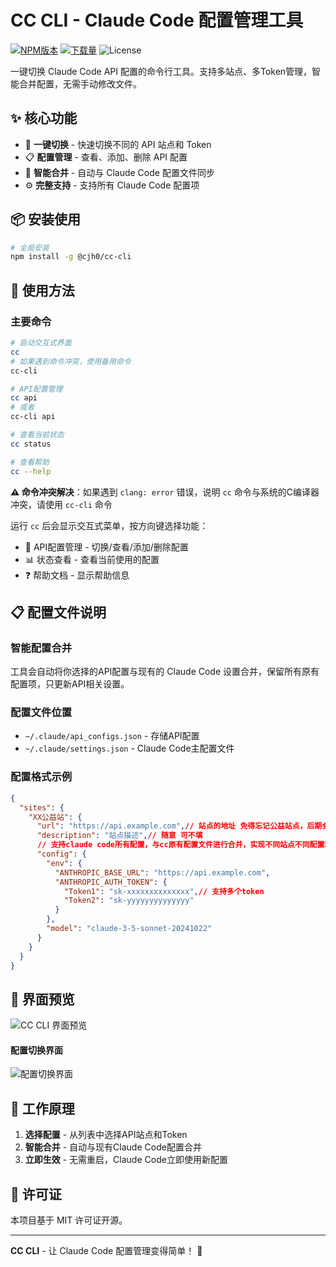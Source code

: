 # CC CLI - Claude Code 配置管理工具

[![NPM版本](https://img.shields.io/npm/v/@cjh0/cc-cli.svg)](https://www.npmjs.com/package/@cjh0/cc-cli)
[![下载量](https://img.shields.io/npm/dm/@cjh0/cc-cli.svg)](https://www.npmjs.com/package/@cjh0/cc-cli)
![License](https://img.shields.io/badge/license-MIT-green.svg)

一键切换 Claude Code API 配置的命令行工具。支持多站点、多Token管理，智能合并配置，无需手动修改文件。

## ✨ 核心功能

- 🔄 **一键切换** - 快速切换不同的 API 站点和 Token
- 📋 **配置管理** - 查看、添加、删除 API 配置
- 🔗 **智能合并** - 自动与 Claude Code 配置文件同步
- ⚙️ **完整支持** - 支持所有 Claude Code 配置项

## 📦 安装使用

```bash
# 全局安装
npm install -g @cjh0/cc-cli
```


## 🚀 使用方法

### 主要命令

```bash
# 启动交互式界面
cc
# 如果遇到命令冲突，使用备用命令
cc-cli

# API配置管理
cc api
# 或者
cc-cli api

# 查看当前状态
cc status

# 查看帮助
cc --help
```

**⚠️ 命令冲突解决**：如果遇到 `clang: error` 错误，说明 `cc` 命令与系统的C编译器冲突，请使用 `cc-cli` 命令

运行 `cc` 后会显示交互式菜单，按方向键选择功能：
- 📡 API配置管理 - 切换/查看/添加/删除配置
- 📊 状态查看 - 查看当前使用的配置
- ❓ 帮助文档 - 显示帮助信息

## 📋 配置文件说明

### 智能配置合并

工具会自动将你选择的API配置与现有的 Claude Code 设置合并，保留所有原有配置项，只更新API相关设置。

### 配置文件位置

- `~/.claude/api_configs.json` - 存储API配置
- `~/.claude/settings.json` - Claude Code主配置文件

### 配置格式示例

```json
{
  "sites": {
    "XX公益站": {
      "url": "https://api.example.com",// 站点的地址 免得忘记公益站点，后期会支持一键打开
      "description": "站点描述",// 随意 可不填
      // 支持claude code所有配置，与cc原有配置文件进行合并，实现不同站点不同配置和模型设置
      "config": {
        "env": {
          "ANTHROPIC_BASE_URL": "https://api.example.com",
          "ANTHROPIC_AUTH_TOKEN": {
            "Token1": "sk-xxxxxxxxxxxxxx",// 支持多个token 
            "Token2": "sk-yyyyyyyyyyyyyy"
          }
        },
        "model": "claude-3-5-sonnet-20241022"
      }
    }
  }
}
```

## 📸 界面预览
![CC CLI 界面预览](https://qm-cloud.oss-cn-chengdu.aliyuncs.com/test/otherType/1758509266008.png)



#### 配置切换界面
![配置切换界面](https://qm-cloud.oss-cn-chengdu.aliyuncs.com/test/otherType/switch-config.png)

## 🔄 工作原理

1. **选择配置** - 从列表中选择API站点和Token
2. **智能合并** - 自动与现有Claude Code配置合并
3. **立即生效** - 无需重启，Claude Code立即使用新配置

## 📄 许可证

本项目基于 MIT 许可证开源。

---

**CC CLI** - 让 Claude Code 配置管理变得简单！ 🚀
